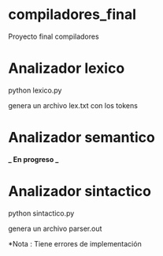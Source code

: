 # compiladores_final

Proyecto final compiladores

# Analizador lexico

python lexico.py <NombreArchivo>

genera un archivo lex.txt con los tokens

# Analizador semantico

**_ En progreso _**

# Analizador sintactico

python sintactico.py <NombreArchivo>

genera un archivo parser.out

\*Nota : Tiene errores de implementación
